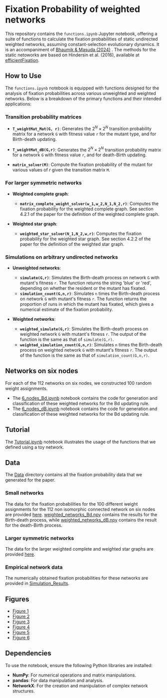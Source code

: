 
# Fixation Probability of weighted networks

This repository contains the `functions.ipynb` Jupyter notebook, offering a suite of functions to calculate the fixation probabilities of static undirected weighted networks, assuming constant-selection evolutionary dynamics. It is an accompaniment of [Bhaumik & Masuda (2024)](https://arxiv.org/abs/2403.17208) . The methods for the static netoworks are based on Hindersin et al. (2016), available at [efficientFixation](https://github.com/hindersin/efficientFixation).

## How to Use

The `functions.ipynb` notebook is equipped with functions designed for the analysis of fixation probabilities across various unweighted and weighted networks. Below is a breakdown of the primary functions and their intended applications:

### Transition probability matrices

- **`T_weightMat_Mat(G, r)`**: Generates the $2^N \times 2^N$ transition probability matrix for a network `G` with fitness value `r` for the mutant type, and for Birth-death updating.

- **`T_weightMat_dB(G,r)`**: Generates the $2^N \times 2^N$ transition probability matrix for a network `G` with fitness value `r`, and for death-Birth updating.

- **`matrix_solver(M)`**: Compute the fixation probability of the mutant for various values of $r$ given the transition matrix `M`.


### For larger symmetric networks

- **Weighted complete graph**: 
  - **`matrix_complete_weight_solver(w_1,w_2,N_1,N_2,r)`**: Computes the fixation probability for the weighted complete graph. See section 4.2.1 of the paper for the definition of the weighted complete graph.


- **Weighted star graph**:
  - **`weighted_star_solver(N_1,N_2,w,r)`**:  Computes the fixation probability for the weighted star graph. See section 4.2.2 of the paper for the definition of the weighted star graph.


### Simulations on arbitrary undirected networks

- **Unweighted networks**: 
  - **`simulate(G,r)`**: Simulates the Birth-death process on network `G` with mutant's fitness `r`. The function returns the string 'blue' or 'red', depending on whether the resident or the mutant has fixated.
  - **`simulation_count(G,n,r)`**: Simulates `n` times the Birth-death process on network `G` with mutant's fitness `r`. The function returns the proportion of runs in which the mutant has fixated, which gives a numerical estimate of the fixation probability.


- **Weighted networks**:
  - **`weighted_simulate(G,r)`**: Simulates the Birth-death process on weighted network `G` with mutant's fitness `r`. The output of the function is the same as that of `simulate(G,r)`.
  - **`weighted_simulation_count(G,n,r)`**: Simulates `n` times the Birth-death process on weighted network `G` with mutant's fitness `r`. The output of the function is the same as that of `simulation_count(G,n,r)`.


## Networks on six nodes
For each of the 112 networks on six nodes, we constructed 100 random weight assignments. 
- The [6_nodes_Bd.ipynb](6_nodes_Bd.ipynb) notebook contains the code for generation and classification of these weighted networks for the Bd updating rule.
- The [6_nodes_dB.ipynb](6_nodes_dB.ipynb) notebook contains the code for generation and classification of these weighted networks for the Bd updating rule.

## Tutorial
The [Tutorial.ipynb](https://github.com/jnanajyoti/Constant-selection-evolutionary-dynamics-on-weighted-networks/blob/main/Tutorial.ipynb) notebook illustrates the usage of the functions that we defined using a toy network.

## Data
The [Data](jnanajyoti/Constant-selection-evolutionary-dynamics-on-weighted-networks/Data) directory contains all the fixation probability data that we generated for the paper.

### Small networks
The data for the fixation probabilities for the 100 different weight assignments for the 112 non isomorphic connected network on six nodes are provided [here](Data/Six_Nodes).  [weighted_networks_Bd.npy](Data/Six_Nodes/weighted_networks_Bd.npy) contains the results for the Birth-death process, while [weighted_networks_dB.npy](Data/Six_Nodes/weighted_networks_dB.npy) contains the result for the death-Birth process.

### Larger symmetric networks
The data for the larger weighted complete and weighted star graphs are provided [here](Data/Larger_Symmetric_Networks).

### Empirical network data
 The numerically obtained fixation probabilities for these networks are provided in [Simulation_Results](Data/Empirical_Networks/Simulation_Results).

## Figures
- [Figure 1](https://github.com/jnanajyoti/Constant-selection-evolutionary-dynamics-on-weighted-networks/blob/2779d4a5f9c167210467fe6ae6e0804254f25d09/Figures/Schematic_diagams.ipynb)
- [Figure 2](https://github.com/jnanajyoti/Constant-selection-evolutionary-dynamics-on-weighted-networks/blob/2942fa9369377f0c15dfa69c13e363e0a309c92e/6_nodes_Bd.ipynb) 
- [Figure 3](https://github.com/jnanajyoti/Constant-selection-evolutionary-dynamics-on-weighted-networks/blob/791515a48ad502f5c09d2bf089f23c40a3c365f4/Figures/Weights_on_complete_graphs.ipynb)
- [Figure 4](https://github.com/jnanajyoti/Constant-selection-evolutionary-dynamics-on-weighted-networks/blob/791515a48ad502f5c09d2bf089f23c40a3c365f4/Figures/Weights_on_complete_graphs.ipynb)
- [Figure 5](https://github.com/jnanajyoti/Constant-selection-evolutionary-dynamics-on-weighted-networks/blob/791515a48ad502f5c09d2bf089f23c40a3c365f4/Figures/Weights_on_star_graphs.ipynb)
- [Figure 6](https://github.com/jnanajyoti/Constant-selection-evolutionary-dynamics-on-weighted-networks/blob/791515a48ad502f5c09d2bf089f23c40a3c365f4/Figures/Empirical_Network_Plots.ipynb)

## Dependencies

To use the notebook, ensure the following Python libraries are installed:

- **NumPy**: For numerical operations and matrix manipulations.
- **pandas**: For data manipulation and analysis.
- **NetworkX**: For the creation and manipulation of complex network structures.




